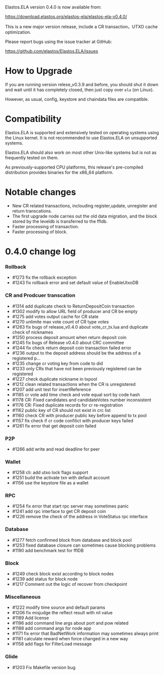 Elastos.ELA version 0.4.0 is now available from:

  <https://download.elastos.org/elastos-ela/elastos-ela-v0.4.0/>

This is a new major version release, include a CR transaction，UTXO cache optimization.

Please report bugs using the issue tracker at GitHub:

  <https://github.com/elastos/Elastos.ELA/issues>

How to Upgrade
==============

If you are running version relese_v0.3.9 and before, you should shut it down and wait until
 it has completely closed, then just copy over `ela` (on Linux).

However, as usual, config, keystore and chaindata files are compatible.

Compatibility
==============

Elastos.ELA is supported and extensively tested on operating systems
using the Linux kernel. It is not recommended to use Elastos.ELA on
unsupported systems.

Elastos.ELA should also work on most other Unix-like systems but is not
as frequently tested on them.

As previously-supported CPU platforms, this release's pre-compiled
distribution provides binaries for the x86_64 platform.

Notable changes
===============

- New CR related transactions, inclouding register,update, unregister and return transcations.
- The first upgrade node carries out the old data migration, and the block stored by the leveldb is transferred to the ffldb.
- Faster processing of transaction.
- Faster processing of block.

0.4.0 change log
=================

### Rollback
- #1273 fix the rollback exception
- #1243 fix rollback error and set default value of EnableUtxoDB

### CR and Prodcuer transcation
- #1314 add duplicate check to ReturnDepositCoin transaction
- #1302 modify to allow URL field of producer and CR be empty
- #1275 add votes output cache for CR state
- #1270 unlimite max vote count of CR type votes
- #1263 fix bugs of release_v0.4.0 about vote_cr_tx.lua and duplicate check of nicknames 
- #1250 process deposit amount when return deposit coin
- #1245 fix bugs of Release v0.4.0 about CRC committee
- #1244 fix check return deposit coin transaction failed error
- #1236 output to the deposit address should be the address of a registered p…
- #1235 change cr voting key from code to did
- #1233 only CRs that have not been previously registered can be registered
- #1227 check duplicate nickname in txpool
- #1212 clean related transactions when the CR is unregistered
- #1207 add unit test for insertReference
- #1185 cr vote add time check and vote equal sort by code hash
- #1178 CR: Fixed candidates and candidateVotes number inconsistent
- #1176 CR: Fixed duplicate records for cr re-registration
- #1162 public key of CR should not exist in crc list
- #1160 check CR with producer public key before append to tx pool
- #1157 fix check if cr code confilict with producer keys failed
- #1261 fix error that get deposit coin failed

### P2P
- #1266 add write and read deadline for peer

### Wallet
- #1258 cli: add utxo lock flags support
- #1251 build the activate txn with default account
- #1156 use the keystore file as a wallet 

### RPC
- #1254 fix error that start rpc server may sometimes panic
- #1241 add rpc interface to get CR deposit coin
- #1226 remove the check of the address in VoteStatus rpc interface

### Database
- #1277 fetch confirmed block from database and block pool
- #1253 fixed database closure can sometimes cause blocking problems 
- #1190 add benchmark test for fflDB

### Block
- #1249 check block exist according to block nodes
- #1239 add status for block node
- #1217 Comment out the logic of recover from checkpoint

### Miscellaneous
- #1222 modify time source and default params
- #1206 fix misjudge the reflect result with nil value
- #1189 Add license
- #1196 add command line args about port and pow related
- #1188 add command args for node app
- #1171 fix error that BadNetWork information may sometimes always print
- #1161 calculate reward when force changed in a new way
- #1158 add flags for FilterLoad message

### Glide
- #1203 Fix Makefile version bug